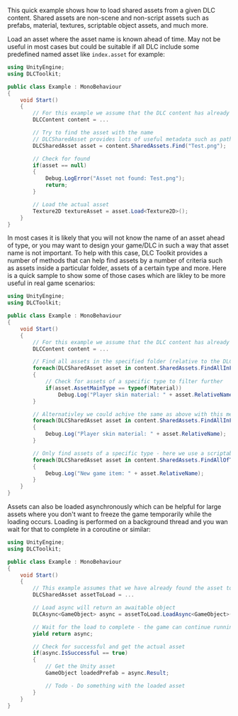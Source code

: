 ﻿This quick example shows how to load shared assets from a given DLC content.
Shared assets are non-scene and non-script assets such as prefabs, material, textures, scriptable object assets, and much more.  

Load an asset where the asset name is known ahead of time. May not be useful in most cases but could be suitable if all DLC include some predefined named asset like `index.asset` for example:

```cs
using UnityEngine;
using DLCToolkit;

public class Example : MonoBehaviour
{
	void Start()
	{
		// For this example we assume that the DLC content has already been loaded
		DLCContent content = ...

		// Try to find the asset with the name
		// DLCSharedAsset provides lots of useful metadata such as path, extension, type and more
		DLCSharedAsset asset = content.SharedAssets.Find("Test.png");

		// Check for found
		if(asset == null)
		{
			Debug.LogError("Asset not found: Test.png");
			return;
		}

		// Load the actual asset
		Texture2D textureAsset = asset.Load<Texture2D>();
	}
}
```

In most cases it is likely that you will not know the name of an asset ahead of type, or you may want to design your game/DLC in such a way that asset name is not important. 
To help with this case, DLC Toolkit provides a number of methods that can help find assets by a number of criteria such as assets inside a particular folder, assets of a certain type and more.
Here is a quick sample to show some of those cases which are likley to be more useful in real game scenarios:

```cs
using UnityEngine;
using DLCToolkit;

public class Example : MonoBehaviour
{
	void Start()
	{
		// For this example we assume that the DLC content has already been loaded
		DLCContent content = ...

		// Find all assets in the specified folder (relative to the DLC root folder)
		foreach(DLCSharedAsset asset in content.SharedAssets.FindAllInFolder("Character/PlayerSkins"))
		{
			// Check for assets of a specific type to filter further
			if(asset.AssetMainType == typeof(Material))
				Debug.Log("Player skin material: " + asset.RelativeName);
		}

		// Alternativley we could achive the same as above with this method
		foreach(DLCSharedAsset asset in content.SharedAssets.FindAllInFolderWithExtension("Character/PlayerSkins", ".mat"))
		{
			Debug.Log("Player skin material: " + asset.RelativeName);
		}

		// Only find assets of a specific type - here we use a scriptable object as the type since it is a common and recommended approach for storing new game items
		foreach(DLCSharedAsset asset in content.SharedAssets.FindAllOfType<MyScriptableItem>())
		{
			Debug.Log("New game item: " + asset.RelativeName);
		}
	}
}
```

Assets can also be loaded asynchronously which can be helpful for large assets where you don't want to freeze the game temporarily while the loading occurs. Loading is performed on a background thread and you wan wait for that to complete in a coroutine or similar:

```cs
using UnityEngine;
using DLCToolkit;

public class Example : MonoBehaviour
{
	void Start()
	{
		// This example assumes that we have already found the asset to load via one of the above approaches
		DLCSharedAsset assetToLoad = ...

		// Load async will return an awaitable object
		DLCAsync<GameObject> async = assetToLoad.LoadAsync<GameObject>();

		// Wait for the load to complete - the game can continue running in the meantime
		yield return async;

		// Check for successful and get the actual asset
		if(async.IsSuccessful == true)
		{
			// Get the Unity asset
			GameObject loadedPrefab = async.Result;

			// Todo - Do something with the loaded asset
		}
	}
}
```
